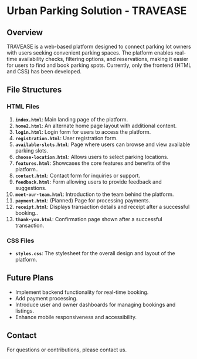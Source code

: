 # Urban Parking Solution - TRAVEASE

## Overview

TRAVEASE is a web-based platform designed to connect parking lot owners with users seeking convenient parking spaces. The platform enables real-time availability checks, filtering options, and reservations, making it easier for users to find and book parking spots. Currently, only the frontend (HTML and CSS) has been developed.

## File Structures

### HTML Files

1. **`index.html`**: Main landing page of the platform.
2. **`home2.html`**: An alternate home page layout with additional content.
3. **`login.html`**: Login form for users to access the platform.
4. **`registration.html`**: User registration form.
5. **`available-slots.html`**: Page where users can browse and view available parking slots.
6. **`choose-location.html`**: Allows users to select parking locations.
7. **`features.html`**: Showcases the core features and benefits of the platform..
8. **`contact.html`**: Contact form for inquiries or support.
9. **`feedback.html`**: Form allowing users to provide feedback and suggestions.
10. **`meet-our-team.html`**: Introduction to the team behind the platform.
11. **`payment.html`**: (Planned) Page for processing payments.
12. **`receipt.html`**: Displays transaction details and receipt after a successful booking..
13. **`thank-you.html`**: Confirmation page shown after a successful transaction.

### CSS Files

- **`styles.css`**: The stylesheet for the overall design and layout of the platform.
  
## Future Plans

- Implement backend functionality for real-time booking.
- Add payment processing.
- Introduce user and owner dashboards for managing bookings and listings.
- Enhance mobile responsiveness and accessibility.

## Contact

For questions or contributions, please contact us.
